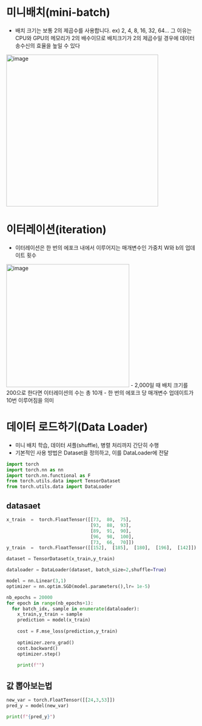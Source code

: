 # 미니배치(mini-batch)
- 배치 크기는 보통 2의 제곱수를 사용합니다. ex) 2, 4, 8, 16, 32, 64... 그 이유는 CPU와 GPU의 메모리가 2의 배수이므로 배치크기가 2의 제곱수일 경우에 데이터 송수신의 효율을 높일 수 있다

<img width="400" alt="image" src="https://github.com/joesiheon496/PyTorch_Wikidocs/assets/56191064/0a311611-a341-45cd-bd6a-e9c6687cf9be">

# 이터레이션(iteration)
- 이터레이션은 한 번의 에포크 내에서 이루어지는 매개변수인 가중치 W와 b의 업데이트 횟수
<img width="324" alt="image" src="https://github.com/joesiheon496/PyTorch_Wikidocs/assets/56191064/bf981314-bf76-4da9-8c83-e736e2c18276">
- 2,000일 때 배치 크기를 200으로 한다면 이터레이션의 수는 총 10개
- 한 번의 에포크 당 매개변수 업데이트가 10번 이루어짐을 의미

# 데이터 로드하기(Data Loader)
- 미니 배치 학습, 데이터 셔플(shuffle), 병렬 처리까지 간단히 수행
- 기본적인 사용 방법은 Dataset을 정의하고, 이를 DataLoader에 전달
```python
import torch
import torch.nn as nn
import torch.nn.functional as F
from torch.utils.data import TensorDataset
from torch.utils.data import DataLoader
```

## datasaet
```python
x_train  =  torch.FloatTensor([[73,  80,  75], 
                               [93,  88,  93], 
                               [89,  91,  90], 
                               [96,  98,  100],   
                               [73,  66,  70]])  
y_train  =  torch.FloatTensor([[152],  [185],  [180],  [196],  [142]])
```

```python
dataset = TensorDataset(x_train,y_train)
```
```python
dataloader = DataLoader(dataset, batch_size=2,shuffle=True)
```

```python
model = nn.Linear(3,1)
optimizer = nn.optim.SGD(model.parameters(),lr= 1e-5)
```

```python
nb_epochs = 20000
for epoch in range(nb_epochs+1):
  for batch_idx, sample in enumerate(dataloader):
    x_train,y_train = sample
    prediction = model(x_train)
    
    cost = F.mse_loss(prediction,y_train)
    
    optimizer.zero_grad()
    cost.backward()
    optimizer.step()
    
    print(f"")
```
## 값 뽑아보는법
```python
new_var = torch.FloatTensor([[24,3,53]])
pred_y = model(new_var)

print(f"{pred_y}")
```
























